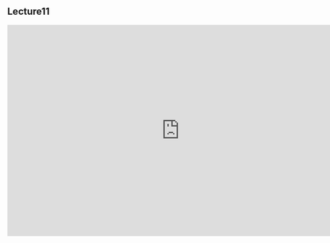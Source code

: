 ## Lecture11 

<iframe src="https://docs.google.com/presentation/d/e/2PACX-1vR28Szm6IQpL98iPWvPdMW-6bQ3JOsTqK0pkh8joVIQGv3yxH9htt6Q560rtLd9Sy52-dNAUivrmt7S/embed?start=true&loop=true&delayms=30000" frameborder="0" width="780" height="480" allowfullscreen="true" mozallowfullscreen="true" webkitallowfullscreen="true"></iframe>